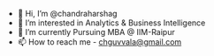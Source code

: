 - 👋 Hi, I’m @chandraharshag
- 👀 I’m interested in Analytics & Business Intelligence
- 🌱 I’m currently Pursuing MBA @ IIM-Raipur
- 📫 How to reach me - chguvvala@gmail.com

<!---
chandraharshag/chandraharshag is a ✨ special ✨ repository because its `README.md` (this file) appears on your GitHub profile.
You can click the Preview link to take a look at your changes.
--->
